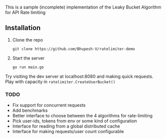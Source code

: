 This is a sample (incomplete) implementation of the Leaky Bucket Algorithm for API Rate limiting

## Installation

1. Clone the repo
   ```
   git clone https://github.com/Bhupesh-V/ratelimiter-demo
   ```
2. Start the server
   ```
   go run main.go
   ```

Try visiting the dev server at localhost:8080 and making quick requests. Play with capacity in `ratelimiter.CreateUserBucket()`


### TODO

- Fix support for concurrent requests
- Add benchmarks
- Better interface to choose between the 4 algorithms for rate-limiting
- Pick user-ids, tokens from env or some kind of configuration
- Interface for reading from a global distributed cache
- Interface for making requests/user count configurable